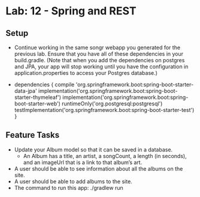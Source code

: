 # Lab: 12 - Spring and REST

## Setup
* Continue working in the same songr webapp you generated for the previous lab. Ensure that you have all of these dependencies in your build.gradle. (Note that when you add the dependencies on postgres and JPA, your app will stop working until you have the configuration in application.properties to access your Postgres database.)
 - dependencies {
	compile 'org.springframework.boot:spring-boot-starter-data-jpa'
	implementation('org.springframework.boot:spring-boot-starter-thymeleaf')
	implementation('org.springframework.boot:spring-boot-starter-web')
	runtimeOnly('org.postgresql:postgresql')
	testImplementation('org.springframework.boot:spring-boot-starter-test')
}

## Feature Tasks
* Update your Album model so that it can be saved in a database.
  - An Album has a title, an artist, a songCount, a length (in seconds), and an imageUrl that is a link to that album’s art.
* A user should be able to see information about all the albums on the site.
* A user should be able to add albums to the site.
* The command to run this app: ./gradlew run
